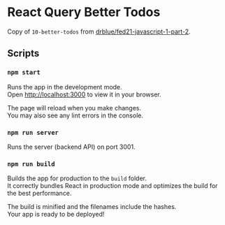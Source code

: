 # React Query Better Todos

Copy of `10-better-todos` from [drblue/fed21-javascript-1-part-2](https://github.com/drblue/fed21-javascript-1-part-2/tree/lesson-35/10-better-todos).

## Scripts

### `npm start`

Runs the app in the development mode.\
Open [http://localhost:3000](http://localhost:3000) to view it in your browser.

The page will reload when you make changes.\
You may also see any lint errors in the console.

### `npm run server`

Runs the server (backend API) on port 3001.

### `npm run build`

Builds the app for production to the `build` folder.\
It correctly bundles React in production mode and optimizes the build for the best performance.

The build is minified and the filenames include the hashes.\
Your app is ready to be deployed!
